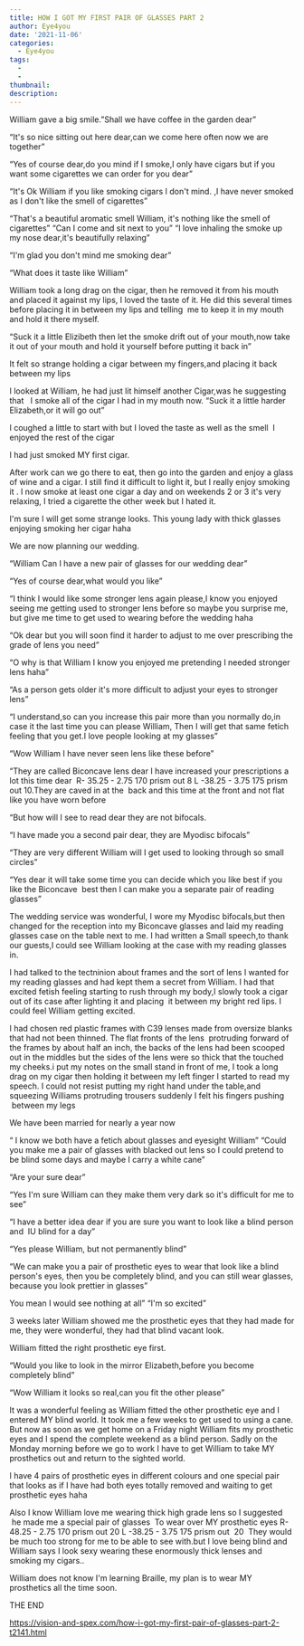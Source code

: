 ```yaml
---
title: HOW I GOT MY FIRST PAIR OF GLASSES PART 2
author: Eye4you
date: '2021-11-06'
categories:
  - Eye4you
tags:
  - 
  - 
thumbnail: 
description: 
---
```


William gave a big smile.”Shall we have coffee in the garden dear”

“It's so nice sitting out here dear,can we come here often now we are together”

“Yes of course dear,do you mind if I smoke,I only have cigars but if you want some cigarettes we can order for you dear”

“It's Ok William if you like smoking cigars I don't mind. ,I have never smoked as I don't like the smell of cigarettes”

“That's a beautiful aromatic smell William, it's nothing like the smell of cigarettes”
“Can I come and sit next to you”
“I love inhaling the smoke up my nose dear,it's beautifully relaxing”

“I'm glad you don't mind me smoking dear”

“What does it taste like William”

William took a long drag on the cigar, then he removed it from his mouth and placed it against my lips, I loved the taste of it. He did this several times before placing it in between my lips and telling  me to keep it in my mouth and hold it there myself.

“Suck it a little Elizibeth then let the smoke drift out of your mouth,now take it out of your mouth and hold it yourself before putting it back in”

It felt so strange holding a cigar between my fingers,and placing it back between my lips 

I looked at William, he had just lit himself another Cigar,was he suggesting that 
 I smoke all of the cigar I had in my mouth now.
“Suck it a little harder Elizabeth,or it will go out”

I coughed a little to start with but I loved the taste as well as the smell 
I enjoyed the rest of the cigar 

I had just smoked MY first cigar.

After work can we go there to eat, then go into the garden and enjoy a glass of wine and a cigar.
I still find it difficult to light it, but I really enjoy smoking it .
I now smoke at least one cigar a day and on weekends 2 or 3 it's very relaxing, I tried a cigarette the other week but I hated it.

I'm sure I will get some strange looks.
This young lady with thick glasses enjoying smoking her cigar haha 


We are now planning our wedding. 

“William Can I have a new pair of glasses for our wedding dear”

“Yes of course dear,what would you like”

“I think I would like some stronger lens again please,I know you enjoyed seeing me getting used to stronger lens before so maybe you surprise me, but give me time to get used to wearing before the wedding haha 

“Ok dear but you will soon find it harder to adjust to me over prescribing the grade of lens you need”

“O why is that William I know you enjoyed me pretending I needed stronger lens haha”

“As a person gets older it's more difficult to adjust your eyes to stronger lens”

“I understand,so can you increase this pair more than you normally do,in case it the last time you can please William, Then I will get that same fetich feeling that you get.I love people looking at my glasses”

“Wow William I have never seen lens like these before”

“They are called Biconcave lens dear I have increased your prescriptions a lot this time dear 
R- 35.25 - 2.75 170 prism out 8
L -38.25 - 3.75 175 prism out 10.They are caved in at the  back and this time at the front and not flat like you have worn before

“But how will I see to read dear they are not bifocals.

“I have made you a second pair dear, they are Myodisc bifocals”

“They are very different William will I get used to looking through so small circles”

“Yes dear it will take some time you can decide which you like best if you like the Biconcave  best then I can make you a separate pair of reading glasses”


The wedding service was wonderful, I wore my Myodisc bifocals,but then changed for the reception into my Biconcave glasses and laid my reading glasses case on the table next to me.
I had written a Small speech,to thank our guests,I could see William looking at the case with my reading glasses in.

I had talked to the tectninion about frames and the sort of lens I wanted for my reading glasses and had kept them a secret from William.
I had that excited fetish feeling starting to rush through my body,I slowly took a cigar out of its case after lighting it and placing  it between my bright red lips. I could feel William getting excited.

I had chosen red plastic frames with C39 lenses made from oversize blanks that had not been thinned. The flat fronts of the lens  protruding forward of the frames by about half an inch, the backs of the lens had been scooped out in the middles but the sides of the lens were so thick that the touched my cheeks.i put my notes on the small stand in front of me,
I took a long drag on my cigar then holding it between my left finger I started to read my speech.
I could not resist putting my right hand under the table,and squeezing Williams protruding trousers suddenly I felt his fingers pushing  between my legs 



We have been married for nearly a year now 

“ I know we both have a fetich about glasses and eyesight William”
“Could you make me a pair of glasses with blacked out lens so I could pretend to be blind some days and maybe I carry a white cane”

“Are your sure dear”

“Yes I'm sure William can they make them very dark so it's difficult for me to see”


“I have a better idea dear if you are sure you want to look like a blind person and 
IU blind for a day”

“Yes please William, but not permanently blind”

“We can make you a pair of prosthetic eyes to wear that look like a blind person's eyes, then you be completely blind, and you can still wear glasses, because you look prettier in glasses”

You mean I would see nothing at all”
“I'm so excited”

3 weeks later William showed me the prosthetic eyes that they had made for me, they were wonderful, they had that blind vacant look.

William fitted the right prosthetic eye first.

“Would you like to look in the mirror Elizabeth,before you become completely blind”

“Wow William it looks so real,can you fit the other please”

It was a wonderful feeling as William fitted the other prosthetic eye and I entered MY blind world.
It took me a few weeks to get used to using a cane.
But now as soon as we get home on a Friday night William fits my prosthetic eyes and I spend the complete weekend as a blind person. Sadly on the Monday morning before we go to work I have to get William to take MY prosthetics out and return to the sighted world.

I have 4 pairs of prosthetic eyes in different colours and one special pair that looks as if I have had both eyes totally removed and waiting to get prosthetic eyes haha 

Also I know William love me wearing thick high grade lens so I suggested  he made me a special pair of glasses 
To wear over MY prosthetic eyes
R- 48.25 - 2.75 170 prism out 20
L -38.25 - 3.75 175 prism out  20 
They would be much too strong for me to be able to see with.but I love being blind and William says I look sexy wearing these enormously thick lenses and smoking my cigars..


William does not know I'm learning Braille, my plan is to wear MY prosthetics all the time soon.

THE END 

https://vision-and-spex.com/how-i-got-my-first-pair-of-glasses-part-2-t2141.html
